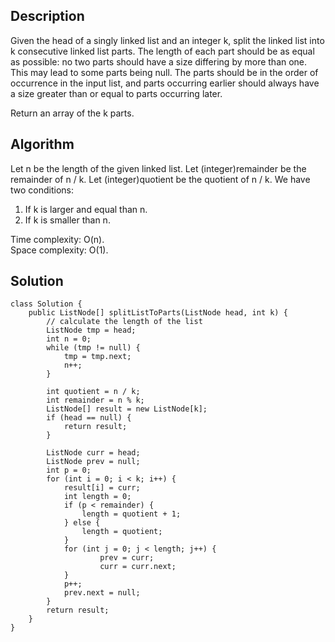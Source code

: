 ## Description
Given the head of a singly linked list and an integer k, split the linked list into k consecutive linked list parts.
The length of each part should be as equal as possible: no two parts should have a size differing by more than one. This may lead to some parts being null.
The parts should be in the order of occurrence in the input list, and parts occurring earlier should always have a size greater than or equal to parts occurring later.   

Return an array of the k parts.

## Algorithm
Let n be the length of the given linked list.
Let (integer)remainder be the remainder of n / k.
Let (integer)quotient be the quotient of n / k.
We have two conditions:
1. If k is larger and equal than n.
2. If k is smaller than n.

Time complexity: O(n).  
Space complexity: O(1).

## Solution
~~~
class Solution {
    public ListNode[] splitListToParts(ListNode head, int k) {
        // calculate the length of the list
        ListNode tmp = head;
        int n = 0;
        while (tmp != null) {
            tmp = tmp.next;
            n++;
        }

        int quotient = n / k;
        int remainder = n % k;
        ListNode[] result = new ListNode[k];
        if (head == null) {
            return result;
        }

        ListNode curr = head;
        ListNode prev = null;
        int p = 0;
        for (int i = 0; i < k; i++) {
            result[i] = curr;
            int length = 0;
            if (p < remainder) {
                length = quotient + 1;
            } else {
                length = quotient;
            }
            for (int j = 0; j < length; j++) {
                    prev = curr;
                    curr = curr.next;
            }
            p++;
            prev.next = null;
        }
        return result;
    }
}
~~~